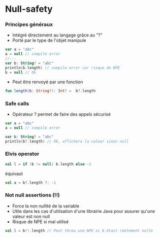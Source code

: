 # Null-safety


### Principes généraux

- Intégré directement au langage grâce au "?"
- Porté par le type de l'objet manipule
```kotlin
var a = "abc"
a = null // compile error
//---
var b: String? = "abc"
println(b.length) // compile error car risque de NPE
b = null // Ok
```
- Peut être renvoyé par une fonction
```kotlin
fun length(b: String?): Int? =  b?.length
```


### Safe calls

- Opérateur ? permet de faire des appels sécurisé

```kotlin
var a = "abc"
a = null // compile error

var b: String? = "abc"
println(b?.length) // Ok, affichera la valeur sinon null
```


### Elvis operator

```kotlin
val l = if (b != null) b.length else -1
```
équivaut 
```kotlin
val a = b?.length ?: -1

```


### Not null assertions (!!)
- Force la non nullité de la variable
- Utile dans les cas d'utilisation d'une librairie Java pour assurer qu'une valeur est non null
- Risque de NPE si mal utilisé

```kotlin
val l = b!!.length // Peut throw une NPE si b était réelement nulle
```
